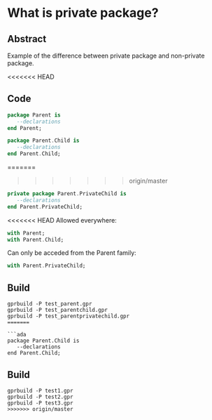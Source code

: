 # What is private package?

## Abstract
Example of the difference between private package and non-private package.

<<<<<<< HEAD
## Code

```ada
package Parent is
   --declarations
end Parent;
```

```ada
package Parent.Child is
   --declarations
end Parent.Child;
```
=======
>>>>>>> origin/master

```ada
private package Parent.PrivateChild is
   --declarations
end Parent.PrivateChild;
```

<<<<<<< HEAD
Allowed everywhere:
```ada
with Parent;
with Parent.Child;
```

Can only be acceded from the Parent family:
```ada
with Parent.PrivateChild;
```






## Build

```
gprbuild -P test_parent.gpr
gprbuild -P test_parentchild.gpr
gprbuild -P test_parentprivatechild.gpr
=======

```ada
package Parent.Child is
   --declarations
end Parent.Child;
```

## Build

```
gprbuild -P test1.gpr
gprbuild -P test2.gpr
gprbuild -P test3.gpr
>>>>>>> origin/master
```
